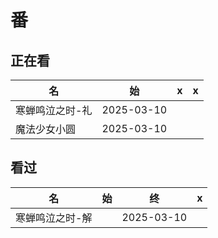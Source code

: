 # 番

## 正在看

| 名              | 始         | x    | x    |
| --------------- | ---------- | ---- | ---- |
| 寒蝉鸣泣之时-礼 | 2025-03-10 |      |      |
| 魔法少女小圆    | 2025-03-10 |      |      |

## 看过

| 名              | 始   | 终         | x    |
| --------------- | ---- | ---------- | ---- |
| 寒蝉鸣泣之时-解 |      | 2025-03-10 |      |

